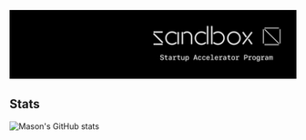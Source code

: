 ![Sandbox Startup Accelerator Program](https://github.com/masonnh/masonnh/blob/main/img/Sandbox-Cover.jpg)

## Stats
![Mason's GitHub stats](https://github-readme-stats.vercel.app/api?username=masonnh$show_icons=true&theme=tokyonight)
